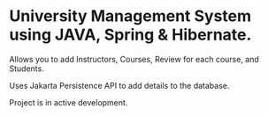 # University Management System using JAVA, Spring & Hibernate.


Allows you to add Instructors, Courses, Review for each course, and Students.

Uses Jakarta Persistence API to add details to the database.

Project is in active development.
